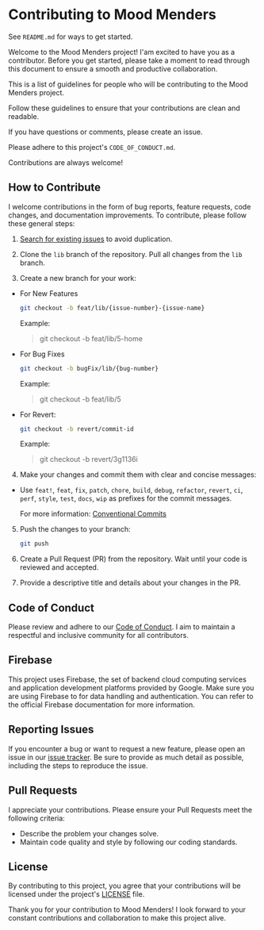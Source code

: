 # Contributing to Mood Menders

See `README.md` for ways to get started.

Welcome to the Mood Menders project! I'am excited to have you as a contributor. Before you get started, please take a moment to read through this document to ensure a smooth and productive collaboration.

This is a list of guidelines for people who will be contributing to the Mood Menders project.

Follow these guidelines to ensure that your contributions are clean and readable.

If you have questions or comments, please create an issue.

Please adhere to this project's `CODE_OF_CONDUCT.md`.

Contributions are always welcome!

## How to Contribute

I welcome contributions in the form of bug reports, feature requests, code changes, and documentation improvements. To contribute, please follow these general steps:

1. [Search for existing issues](https://github.com/Risini-33/Mood-Menders/issues) to avoid duplication.

2. Clone the `lib` branch of the repository. Pull all changes from the `lib` branch.

3. Create a new branch for your work:

- For New Features

  ```bash
  git checkout -b feat/lib/{issue-number}-{issue-name}
  ```

  Example:

  > git checkout -b feat/lib/5-home

- For Bug Fixes

  ```bash
  git checkout -b bugFix/lib/{bug-number}
  ```

  Example:

  > git checkout -b feat/lib/5

- For Revert:
  ```bash
  git checkout -b revert/commit-id
  ```
  Example:
  > git checkout -b revert/3g1136i

4. Make your changes and commit them with clear and concise messages:

- Use `feat!`, `feat`, `fix`, `patch`, `chore`, `build`, `debug`, `refactor`, `revert`, `ci`, `perf`, `style`, `test`, `docs`, `wip` as prefixes for the commit messages.

  For more information:
  [Conventional Commits](https://www.conventionalcommits.org/en/v1.0.0/)

5. Push the changes to your branch:
   ```bash
   git push
   ```
6. Create a Pull Request (PR) from the repository. Wait until your code is reviewed and accepted.

7. Provide a descriptive title and details about your changes in the PR.

## Code of Conduct

Please review and adhere to our [Code of Conduct](CODE_OF_CONDUCT). I aim to maintain a respectful and inclusive community for all contributors.

## Firebase

This project uses Firebase, the set of backend cloud computing services and application development platforms provided by Google. Make sure you are using Firebase to for data handling and authentication. You can refer to the official Firebase documentation for more information.

## Reporting Issues

If you encounter a bug or want to request a new feature, please open an issue in our [issue tracker](https://github.com/Risini-33/Mood-Menders/issues). Be sure to provide as much detail as possible, including the steps to reproduce the issue.

## Pull Requests

I appreciate your contributions. Please ensure your Pull Requests meet the following criteria:

- Describe the problem your changes solve.
- Maintain code quality and style by following our coding standards.

## License

By contributing to this project, you agree that your contributions will be licensed under the project's [LICENSE](LICENSE) file.

Thank you for your contribution to Mood Menders! I look forward to your constant contributions and collaboration to make this project alive.
